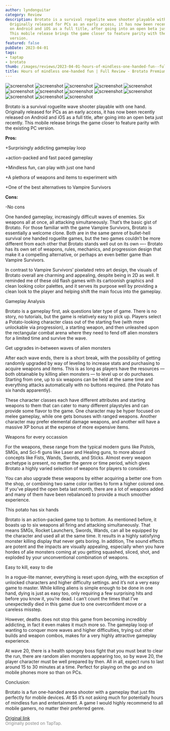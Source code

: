 ```yaml
---
author: lyndonguitar
category: Review
description: Brotato is a survival roguelite wave shooter playable with one hand.
  Originally released for PCs as an early access, it has now been recently released
  on Android and iOS as a full title, after going into an open beta just recently.
  This mobile release brings the game closer to feature parity with the existing PC
  version.
featured: false
pubDate: 2023-04-01
tags:
- taptap
- brotato
thumb: /images/reviews/2023-04-01-hours-of-mindless-one-handed-fun--full-review---brotato-premium-full-release-0.avif
title: Hours of mindless one-handed fun | Full Review - Brotato Premium (Full Release)
---
```


<div class="gallery">
  <img src="/images/reviews/2023-04-01-hours-of-mindless-one-handed-fun--full-review---brotato-premium-full-release-0.avif" alt="screenshot" />
  <img src="/images/reviews/2023-04-01-hours-of-mindless-one-handed-fun--full-review---brotato-premium-full-release-1.avif" alt="screenshot" />
  <img src="/images/reviews/2023-04-01-hours-of-mindless-one-handed-fun--full-review---brotato-premium-full-release-2.avif" alt="screenshot" />
  <img src="/images/reviews/2023-04-01-hours-of-mindless-one-handed-fun--full-review---brotato-premium-full-release-3.avif" alt="screenshot" />
  <img src="/images/reviews/2023-04-01-hours-of-mindless-one-handed-fun--full-review---brotato-premium-full-release-4.avif" alt="screenshot" />
  <img src="/images/reviews/2023-04-01-hours-of-mindless-one-handed-fun--full-review---brotato-premium-full-release-5.avif" alt="screenshot" />
  <img src="/images/reviews/2023-04-01-hours-of-mindless-one-handed-fun--full-review---brotato-premium-full-release-6.avif" alt="screenshot" />
  <img src="/images/reviews/2023-04-01-hours-of-mindless-one-handed-fun--full-review---brotato-premium-full-release-7.avif" alt="screenshot" />
  <img src="/images/reviews/2023-04-01-hours-of-mindless-one-handed-fun--full-review---brotato-premium-full-release-8.avif" alt="screenshot" />
  <img src="/images/reviews/2023-04-01-hours-of-mindless-one-handed-fun--full-review---brotato-premium-full-release-9.avif" alt="screenshot" />
  <img src="/images/reviews/2023-04-01-hours-of-mindless-one-handed-fun--full-review---brotato-premium-full-release-10.avif" alt="screenshot" />
  <img src="/images/reviews/2023-04-01-hours-of-mindless-one-handed-fun--full-review---brotato-premium-full-release-11.avif" alt="screenshot" />
  <img src="/images/reviews/2023-04-01-hours-of-mindless-one-handed-fun--full-review---brotato-premium-full-release-12.avif" alt="screenshot" />
</div>

Brotato is a survival roguelite wave shooter playable with one hand. Originally released for PCs as an early access, it has now been recently released on Android and iOS as a full title, after going into an open beta just recently. This mobile release brings the game closer to feature parity with the existing PC version.


**Pros:**


+Surprisingly addicting gameplay loop

+action-packed and fast paced gameplay

+Mindless fun, can play with just one hand

+A plethora of weapons and items to experiment with

+One of the best alternatives to Vampire Survivors


**Cons:**


-No cons

One handed gameplay, increasingly difficult waves of enemies. Six weapons all at once, all attacking simultaneously. That’s the basic gist of Brotato. For those familiar with the game Vampire Survivors, Brotato is essentially a welcome clone. Both are in the same genre of bullet-hell survival one handed roguelite games, but the two games couldn’t be more different from each other that Brotato stands well out on its own —- Brotato has its own set of weapons, rules, mechanics, and progression design that make it a compelling alternative, or perhaps an even better game than Vampire Survivors.

In contrast to Vampire Survivors’ pixelated retro art design, the visuals of Brotato overall are charming and appealing, despite being in 2D as well. It reminded me of these old flash games with its cartoonish graphics and clean looking color palettes, and it serves its purpose well by providing a clean look to the player and helping shift the main focus into the gameplay.

Gameplay Analysis

Brotato is a gameplay first, ask questions later type of game. There is no story, no tutorials, but the game is relatively easy to pick up. Players select a Potato-looking character class out of the starting five (with more unlockable via progression), a starting weapon, and then unleashed upon the rectangular combat arena where they need to fend off alien monsters for a limited time and survive the wave.

Get upgrades in-between waves of alien monsters

After each wave ends, there is a short break, with the possibility of getting randomly upgraded by way of leveling to increase stats and purchasing to acquire weapons and items. This is as long as players have the resources — both obtainable by killing alien monsters — to level up or do purchases. Starting from one, up to six weapons can be held at the same time and everything attacks automatically with no buttons required. (the Potato has six hands apparently).

These character classes each have different attributes and starting weapons to them that can cater to many different playstyles and can provide some flavor to the game. One character may be hyper focused on melee gameplay, while one gets bonuses with ranged weapons. Another character may prefer elemental damage weapons, and another will have a massive XP bonus at the expense of more expensive items.

Weapons for every occassion

For the weapons, these range from the typical modern guns like Pistols, SMGs, and Sci-fi guns like Laser and Healing guns, to more absurd concepts like Fists, Wands, Swords, and Sticks. Almost every weapon archetype is present, no matter the genre or time period, which gives Brotato a highly varied selection of weapons for players to consider.

You can also upgrade these weapons by either acquiring a better one from the shop, or combining two same color rarities to form a higher colored one. If you’ve played the open beta last month, there are a lot of weapons added and many of them have been rebalanced to provide a much smoother experience.

This potato has six hands

Brotato is an action-packed game top to bottom. As mentioned before, it boasts up to six weapons all firing and attacking simultaneously. That means SMGs, Rocket Launchers, Swords, Wands, can all be equipped by the character and used all at the same time. It results in a highly satisfying monster killing display that never gets boring. In addition, The sound effects are potent and the impacts are visually appealing, especially when you have hordes of alie monsters coming at you getting squashed, sliced, shot, and exploded by your unconventional combination of weapons.

Easy to kill, easy to die

In a rogue-lite manner, everything is reset upon dying, with the exception of unlocked characters and higher difficulty settings. and it’s not a very easy game to master. While killing aliens is simple enough to be done in one hand, dying is just as easy too, only requiring a few surprising hits and before you know it, you’re dead. I can’t count the times that I’ve unexpectedly died in this game due to one overconfident move or a careless misstep.

However, deaths does not stop this game from becoming incredibly addicting, in fact it even makes it much more so. The gameplay loop of wanting to conquer more waves and higher difficulties, trying out other builds and weapon combos, makes for a very highly attractive gameplay experience.

At wave 20, there is a health spongey boss fight that you must beat to clear the run, there are random alien monsters appearing too, so by wave 20, the player character must be well prepared by then. All in all, expect runs to last around 15 to 30 minutes at a time. Perfect for playing on the go and on mobile phones more so than on PCs.

Conclusion:

Brotato is a fun one-handed arena shooter with a gameplay that just fits perfectly for mobile devices. At $5 it’s not asking much for potentially hours of mindless fun and entertainment. A game I would highly recommend to all mobile gamers, no matter their preferred genre.

[Original link](https://www.taptap.io/post/4965872)<br><span style="font-size: 0.95em; color: #888;">Originally posted on TapTap.</span>